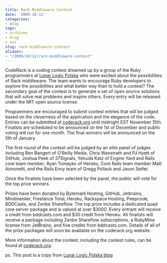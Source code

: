 ```yaml
---
title: Rack Middleware Contest
date: '2009-10-12'
categories:
- blog
tags:
- archives
- blog
- oss
slug: rack-middleware-contest
aliases:
- "/2009/10/12/rack-middleware-contest"
---
```


CodeRack is a coding contest dreamed up by a group of the Ruby programmers at [Lunar Logic Polska](http://www.lunarlogicpolska.com) who were excited about the possibilities of Rack middleware. The team wants to encourage Ruby developers to explore the possibilities and what better way than to hold a contest? The secondary goal of the contest is to generate a set of open source solutions that will solve real problems and inspire others. Every entry will be released under the MIT open source license.

Programmers are encouraged to submit contest entries that will be judged based on the cleverness of the application and the elegance of the code. Entries can be submitted at [coderack.org](http://www.coderack.org) until midnight EST November 15th. Finalists are scheduled to be announced on the 1st of December and public voting will run for one month. The final winners will be announced on the 5th of January.

The first round of the contest will be judged by an elite panel of judges including Ben Bangert of O’Reilly Media, Chris Wanstrath and PJ Hyett of GitHub, Joshua Peek of 37Signals, Yehuda Katz of Engine Yard and Rails core team member, Ryan Tomayko of Heroku, Core Rails team member Matt Aimonetti, and the Rails Envy team of Gregg Pollack and Jason Seifer.

Once the finalists have been selected by the panel, the public will vote for the top prize winners.

Prizes have been donated by Bytemark Hosting, GitHub, Jetbrains, Mindmeister, Freelance Total, Heroku, Rackspace Hosting, Peepcode, BDDCasts, and Zenbe Shareflow. The top prize includes a dedicated quad core server package and is valued at over $3000. Every entrant will receive a credit from bddcasts.com and $30 credit from Heroku. All finalists will receive a package including Zenbe Shareflow subscriptions, a RubyMine license from JetBrains, and five credits from bddcasts.com. Details of all of the prize packages will soon be available on the coderack.org website.

More information about the contest, including the contest rules, can be found at [coderack.org](http://coderack.org).

ps. This post is a copy from [Lunar Logic Polska blog](http://www.lunarlogicpolska.com/2009/10/8/lunar-logic-polska-launches-coderack-global-coding-contest)
